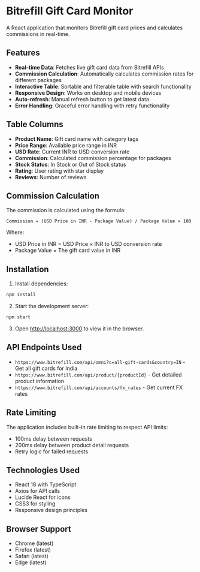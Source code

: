 # Bitrefill Gift Card Monitor

A React application that monitors Bitrefill gift card prices and calculates commissions in real-time.

## Features

- **Real-time Data**: Fetches live gift card data from Bitrefill APIs
- **Commission Calculation**: Automatically calculates commission rates for different packages
- **Interactive Table**: Sortable and filterable table with search functionality
- **Responsive Design**: Works on desktop and mobile devices
- **Auto-refresh**: Manual refresh button to get latest data
- **Error Handling**: Graceful error handling with retry functionality

## Table Columns

- **Product Name**: Gift card name with category tags
- **Price Range**: Available price range in INR
- **USD Rate**: Current INR to USD conversion rate
- **Commission**: Calculated commission percentage for packages
- **Stock Status**: In Stock or Out of Stock status
- **Rating**: User rating with star display
- **Reviews**: Number of reviews

## Commission Calculation

The commission is calculated using the formula:
```
Commission = (USD Price in INR - Package Value) / Package Value × 100
```

Where:
- USD Price in INR = USD Price × INR to USD conversion rate
- Package Value = The gift card value in INR

## Installation

1. Install dependencies:
```bash
npm install
```

2. Start the development server:
```bash
npm start
```

3. Open [http://localhost:3000](http://localhost:3000) to view it in the browser.

## API Endpoints Used

- `https://www.bitrefill.com/api/omni?c=all-gift-cards&country=IN` - Get all gift cards for India
- `https://www.bitrefill.com/api/product/{productId}` - Get detailed product information
- `https://www.bitrefill.com/api/accounts/fx_rates` - Get current FX rates

## Rate Limiting

The application includes built-in rate limiting to respect API limits:
- 100ms delay between requests
- 200ms delay between product detail requests
- Retry logic for failed requests

## Technologies Used

- React 18 with TypeScript
- Axios for API calls
- Lucide React for icons
- CSS3 for styling
- Responsive design principles

## Browser Support

- Chrome (latest)
- Firefox (latest)
- Safari (latest)
- Edge (latest)
